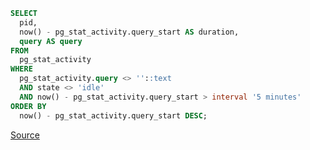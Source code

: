 ```sql
SELECT
  pid,
  now() - pg_stat_activity.query_start AS duration,
  query AS query
FROM
  pg_stat_activity
WHERE
  pg_stat_activity.query <> ''::text
  AND state <> 'idle'
  AND now() - pg_stat_activity.query_start > interval '5 minutes'
ORDER BY
  now() - pg_stat_activity.query_start DESC;
```

[Source](https://github.com/heroku/heroku-pg-extras/blob/main/commands/long_running_queries.js)
